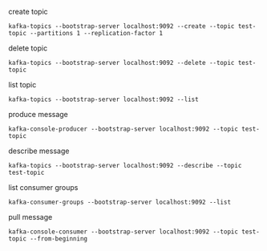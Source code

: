 create topic
```shell
kafka-topics --bootstrap-server localhost:9092 --create --topic test-topic --partitions 1 --replication-factor 1
```

delete topic
```shell
kafka-topics --bootstrap-server localhost:9092 --delete --topic test-topic
```

list topic
```shell
kafka-topics --bootstrap-server localhost:9092 --list
```

produce message
```shell
kafka-console-producer --bootstrap-server localhost:9092 --topic test-topic
```

describe message
```shell
kafka-topics --bootstrap-server localhost:9092 --describe --topic test-topic
```

list consumer groups
```shell
kafka-consumer-groups --bootstrap-server localhost:9092 --list
```

pull message
```shell
kafka-console-consumer --bootstrap-server localhost:9092 --topic test-topic --from-beginning
```